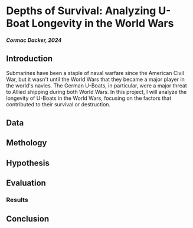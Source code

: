 # Depths of Survival: Analyzing U-Boat Longevity in the World Wars

##### Cormac Dacker, 2024

## Introduction

Submarines have been a staple of naval warfare since the American Civil War, but it wasn't until the World Wars that
they became a major player in the world's navies. The German U-Boats, in particular, were a major threat to Allied
shipping during both World Wars. In this project, I will analyze the longevity of U-Boats in the World Wars, focusing on
the factors that contributed to their survival or destruction.

## Data

## Methology

## Hypothesis

## Evaluation

### Results

## Conclusion
